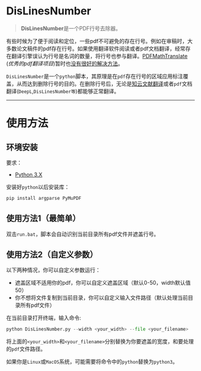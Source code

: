 # DisLinesNumber
>**DisLinesNumber**是一个PDF行号去除器。

有些时候为了便于阅读和定位，一些pdf不可避免的存在行号。例如在审稿时，大多数论文稿件的pdf存在行号。如果使用翻译软件阅读或者pdf文档翻译，经常存在翻译引擎误认为行号是名词的数量，将行号也参与翻译。[PDFMathTranslate](https://github.com/Byaidu/PDFMathTranslate) (*优秀的pdf翻译项目*)暂时也[没有很好的解决方法](https://github.com/Byaidu/PDFMathTranslate/issues/641)。

`DisLinesNumber`是一个`python`脚本，其原理是在`pdf`存在行号的区域应用标注覆盖，从而达到删除行号的目的。在删除行号后，无论是[知云文献翻译](https://www.zhiyunwenxian.cn/)或者`pdf`文档翻译(`DeepL`,`DisLinesNumber等`)都能够正常翻译。

---
# 使用方法

## 环境安装
要求：
- [Python 3.X](https://www.python.org/downloads/)

安装好`python`以后安装库：
````bash
pip install argparse PyMuPDF
````

## 使用方法1（最简单）
双击`run.bat`，脚本会自动识别当前目录所有pdf文件并遮盖行号。

## 使用方法2（自定义参数）
以下两种情况，你可以自定义参数运行：
- 遮盖区域不适用你的pdf，你可以自定义遮盖区域（默认0-50，width默认值50）
- 你不想将文件复制到当前目录，你可以自定义输入文件路径（默认处理当前目录所有pdf文件）

在当前目录打开终端，输入命令:
```python
python DisLinesNumber.py --width <your_width> --file <your_filename>
```

将上面的`<your_width>`和`<your_filename>`分别替换为你要遮盖的宽度，和要处理的`pdf`文件路径。

如果你是`Linux`或`MacOS`系统，可能需要将命令中的`python`替换为`python3`。
